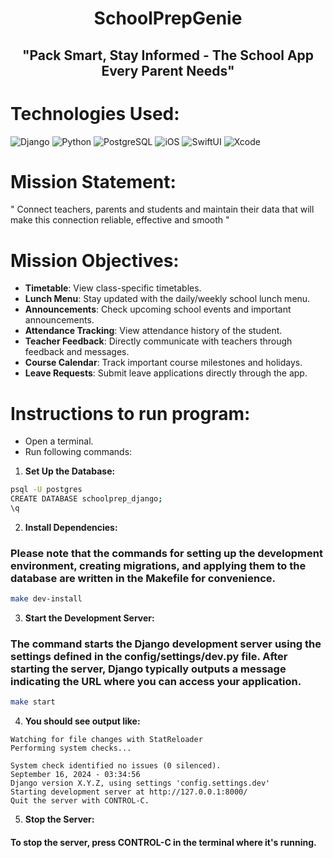 
<h1 align="center">SchoolPrepGenie</h1>
<h2 align="center">"Pack Smart, Stay Informed - The School App Every Parent Needs"</h2>
<p align="center">


# Technologies Used:
![Django](https://img.shields.io/badge/-Django-white?style=for-the-badge&logo=django&logoColor=white&logoWidth=20&color=092E20)
![Python](https://img.shields.io/badge/-Python-white?style=for-the-badge&logo=python&logoColor=white&logoWidth=20&color=3776AB)
![PostgreSQL](https://img.shields.io/badge/-PostgreSQL-white?style=for-the-badge&logo=postgresql&logoColor=white&logoWidth=20&color=4169E1)
![iOS](https://img.shields.io/badge/-iOS-white?style=for-the-badge&logo=apple&logoColor=white&logoWidth=20&color=000000)
![SwiftUI](https://img.shields.io/badge/-SwiftUI-white?style=for-the-badge&logo=swift&logoColor=white&logoWidth=20&color=F05138)
![Xcode](https://img.shields.io/badge/-Xcode-white?style=for-the-badge&logo=xcode&logoColor=white&logoWidth=20&color=1575F9)


# Mission Statement:

" Connect teachers, parents and students and maintain their data that will make this connection reliable, effective and smooth "

# Mission Objectives:

- **Timetable**: View class-specific timetables.
- **Lunch Menu**: Stay updated with the daily/weekly school lunch  menu.
- **Announcements**: Check upcoming school events and important announcements.
- **Attendance Tracking**: View attendance history of the student.
- **Teacher Feedback**: Directly communicate with teachers through feedback and messages.
- **Course Calendar**: Track important course milestones and holidays.
- **Leave Requests**: Submit leave applications directly through the app.

# Instructions to run program:

- Open a terminal.
- Run following commands:

1. **Set Up the Database:**

```bash
psql -U postgres
CREATE DATABASE schoolprep_django;
\q
```


2. **Install Dependencies:**
### Please note that the commands for setting up the development environment, creating migrations, and applying them to the database are written in the Makefile for convenience.

```bash
make dev-install
```

3. **Start the Development Server:**
### The command starts the Django development server using the settings defined in the config/settings/dev.py file. After starting the server, Django typically outputs a message indicating the URL where you can access your application.

```bash
make start
```
4. **You should see output like:**


```
Watching for file changes with StatReloader
Performing system checks...

System check identified no issues (0 silenced).
September 16, 2024 - 03:34:56
Django version X.Y.Z, using settings 'config.settings.dev'
Starting development server at http://127.0.0.1:8000/
Quit the server with CONTROL-C.
```

5. **Stop the Server:**
#### To stop the server, press CONTROL-C in the terminal where it's running.



 
